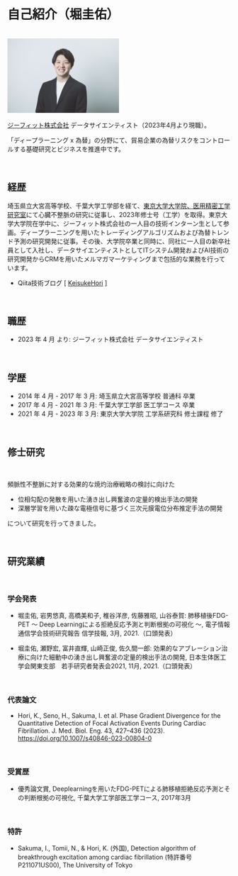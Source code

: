 # 自己紹介（堀圭佑）

<br>

<img src="img/KeisukeHori.jpeg" alt="堀圭佑_自己紹介" title="堀圭佑_自己紹介" width=50%>

<br>

[ジーフィット株式会社](https://gfit.co.jp) データサイエンティスト（2023年4月より現職）。

「ディープラーニング x 為替」の分野にて、貿易企業の為替リスクをコントロールする基礎研究とビジネスを推進中です。

<br>

## 経歴

埼玉県立大宮高等学校、千葉大学工学部を経て、[東京大学大学院、医用精密工学研究室](http://www.bmpe.t.u-tokyo.ac.jp/)にて心臓不整脈の研究に従事し、2023年修士号（工学）を取得。東京大学大学院在学中に、ジーフィット株式会社の一人目の技術インターン生として参画。ディープラーニングを用いたトレーディングアルゴリズムおよび為替トレンド予測の研究開発に従事。その後、大学院卒業と同時に、同社に一人目の新卒社員として入社し、データサイエンティストとしてITシステム開発およびAI技術の研究開発からCRMを用いたメルマガマーケティングまで包括的な業務を行っています。

- Qiita技術ブログ [ [KeisukeHori](https://qiita.com/Keisuke_Hori) ]

<br>

## 職歴

- 2023 年 4 月 より: ジーフィット株式会社 データサイエンティスト

<br>

## 学歴

- 2014 年 4 月 - 2017 年 3 月: 埼玉県立大宮高等学校 普通科 卒業
- 2017 年 4 月 - 2021 年 3 月: 千葉大学工学部 医工学コース 卒業
- 2021 年 4 月 - 2023 年 3 月: 東京大学大学院 工学系研究科 修士課程 修了

<br>

## 修士研究

<br>

頻脈性不整脈に対する効果的な焼灼治療戦略の検討に向けた

- 位相勾配の発散を用いた湧き出し興奮波の定量的検出手法の開発
- 深層学習を用いた疎な電極信号に基づく三次元膜電位分布推定手法の開発

について研究を行ってきました。

<br>

## 研究業績

<br>

### 学会発表

- 堀圭佑, 岩男悠真, 高橋美和子, 椎谷洋彦, 佐藤雅昭, 山谷泰賀: 肺移植後FDG-PET ～ Deep Learningによる拒絶反応予測と判断根拠の可視化 ～, 電子情報通信学会技術研究報告 信学技報, 3月, 2021.（口頭発表）

- 堀圭佑, 瀬野宏, 富井直輝, 山崎正俊, 佐久間一郎: 効果的なアブレーション治療に向けた細動中の湧き出し興奮波の定量的検出手法の開発, 日本生体医工学会関東支部　若手研究者発表会2021, 11月, 2021.（口頭発表）

<br>

### 代表論文

- Hori, K., Seno, H., Sakuma, I. et al. Phase Gradient Divergence for the Quantitative Detection of Focal Activation Events During Cardiac Fibrillation. J. Med. Biol. Eng. 43, 427–436 (2023). https://doi.org/10.1007/s40846-023-00804-0

<br>

### 受賞歴

- 優秀論文賞, Deeplearningを⽤いたFDG-PETによる肺移植拒絶反応予測とその判断根拠の可視化, 千葉大学工学部医工学コース, 2017年3月

<br>

### 特許

- Sakuma, I., Tomii, N., & Hori, K. (外国), Detection algorithm of breakthrough excitation among cardiac fibrillation (特許番号P211071US00), The University of Tokyo